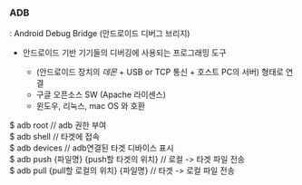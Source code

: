 ### ADB  
  
  : Android Debug Bridge (안드로이드 디버그 브리지)  
  - 안드로이드 기반 기기들의 디버깅에 사용되는 프로그래밍 도구  
  
    * (안드로이드 장치의 *데몬* + USB or TCP 통신 + 호스트 PC의 서버) 형태로 연결  
    * 구글 오픈소스 SW  (Apache 라이센스)  
    * 윈도우, 리눅스, mac OS 와 호환   

$ adb root                                    // adb 권한 부여  
$ adb shell                                   // 타겟에 접속  
$ adb devices                                 // adb연결된 타겟 디바이스 표시  
$ adb push {파일명} {push할 타겟의 위치}        // 로컬 -> 타겟 파일 전송  
$ adb pull {pull할 로컬의 위치} {파일명}        // 타겟 -> 로컬 파일 전송  

